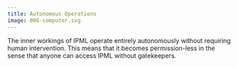 ```yaml
---
title: Autonomous Operations
image: 006-computer.svg
---
```


The inner workings of IPML operate entirely autonomously without requiring
human intervention. This means that it becomes permission-less in the sense
that anyone can access IPML without gatekeepers.
